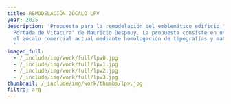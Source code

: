 ```yaml
---
title: REMODELACIÓN ZÓCALO LPV
year: 2025
description: 'Propuesta para la remodelación del emblemático edificio "La
  Portada de Vitacura" de Mauricio Despouy. La propuesta consiste en uniformar
  el zócalo comercial actual mediante homologación de tipografías y materiales.
  '
imagen_full:
  - /_include/img/work/full/lpv0.jpg
  - /_include/img/work/full/lpv1.jpg
  - /_include/img/work/full/lpv2.jpg
  - /_include/img/work/full/lpv3.jpg
thumbnail: /_include/img/work/thumbs/lpv.jpg
filtro: arq
---
```

